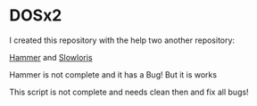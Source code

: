 # DOSx2

I created this repository with the help two another repository:

[Hammer](https://github.com/cyweb/hammer)
and
[Slowloris](https://github.com/gkbrk/slowloris)

Hammer is not complete and it has a Bug! But it is works

This script is not complete and needs clean then and fix all bugs!
